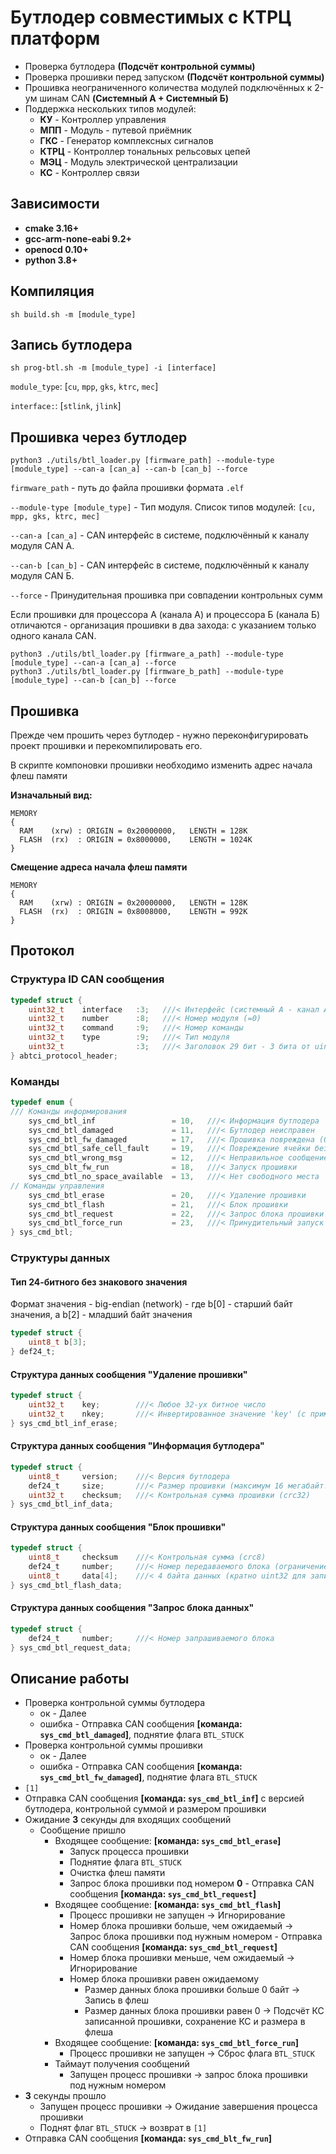 # Бутлодер совместимых с КТРЦ платформ

* Проверка бутлодера **(Подсчёт контрольной суммы)**
* Проверка прошивки перед запуском **(Подсчёт контрольной суммы)**
* Прошивка неограниченного количества модулей подключённых к 2-ум шинам CAN **(Системный А + Системный Б)**
* Поддержка нескольких типов модулей:
  * **КУ** - Контроллер управления
  * **МПП** - Модуль - путевой приёмник
  * **ГКС** - Генератор комплексных сигналов
  * **КТРЦ** - Контроллер тональных рельсовых цепей
  * **МЭЦ** - Модуль электрической централизации
  * **КС** - Контроллер связи



## Зависимости

* **cmake 3.16+**  
* **gcc-arm-none-eabi 9.2+**
* **openocd 0.10+**
* **python 3.8+**



## Компиляция

```shell
sh build.sh -m [module_type]
```


## Запись бутлодера

```shell
sh prog-btl.sh -m [module_type] -i [interface]
```

`module_type`: [`cu`, `mpp`, `gks`, `ktrc`, `mec`]

`interface:`: [`stlink`, `jlink`]



## Прошивка через бутлодер


```shell
python3 ./utils/btl_loader.py [firmware_path] --module-type [module_type] --can-a [can_a] --can-b [can_b] --force
```

`firmware_path` - путь до файла прошивки формата `.elf`

`--module-type [module_type]` - Тип модуля. Список типов модулей: `[cu, mpp, gks, ktrc, mec]`

`--can-a [can_a]` - CAN интерфейс в системе, подключённый к каналу модуля CAN А.

`--can-b [can_b]` - CAN интерфейс в системе, подключённый к каналу модуля CAN Б.

`--force` - Принудительная прошивка при совпадении контрольных сумм

Если прошивки для процессора А (канала А) и процессора Б (канала Б) отличаются - 
организация прошивки в два захода: с указанием только одного канала CAN.

```shell
python3 ./utils/btl_loader.py [firmware_a_path] --module-type [module_type] --can-a [can_a] --force
python3 ./utils/btl_loader.py [firmware_b_path] --module-type [module_type] --can-b [can_b] --force
```


## Прошивка
Прежде чем прошить через бутлодер - нужно переконфигурировать проект прошивки и перекомпилировать его.  

В скрипте компоновки прошивки необходимо изменить адрес начала флеш памяти  

**Изначальный вид:**
```text
MEMORY
{
  RAM    (xrw) : ORIGIN = 0x20000000,   LENGTH = 128K
  FLASH  (rx)  : ORIGIN = 0x8000000,    LENGTH = 1024K
}
```

**Смещение адреса начала флеш памяти**
```text
MEMORY
{
  RAM    (xrw) : ORIGIN = 0x20000000,   LENGTH = 128K
  FLASH  (rx)  : ORIGIN = 0x8008000,    LENGTH = 992K
}
```



## Протокол

### Структура ID CAN сообщения
```c
typedef struct {
    uint32_t    interface   :3;   ///< Интерфейс (системный А - канал А, системный Б - канал Б)
    uint32_t    number      :8;   ///< Номер модуля (=0)
    uint32_t    command     :9;   ///< Номер команды
    uint32_t    type        :9;   ///< Тип модуля
    uint32_t                :3;   ///< Заголовок 29 бит - 3 бита от uint32_t не используются
} abtci_protocol_header;
```

### Команды 
```c
typedef enum {
/// Команды информирования
    sys_cmd_btl_inf                 = 10,   ///< Информация бутлодера
    sys_cmd_btl_damaged             = 11,   ///< Бутлодер неисправен
    sys_cmd_btl_fw_damaged          = 17,   ///< Прошивка повреждена (Ошибка контрольной суммы)
    sys_cmd_btl_safe_cell_fault     = 19,   ///< Повреждение ячейки безопасности (Отсутствуют прерывания)
    sys_cmd_btl_wrong_msg           = 12,   ///< Неправильное сообщение (Неверная длина данных)
    sys_cmd_blt_fw_run              = 18,   ///< Запуск прошивки
    sys_cmd_btl_no_space_available  = 13,   ///< Нет свободного места
// Команды управления
    sys_cmd_btl_erase               = 20,   ///< Удаление прошивки
    sys_cmd_btl_flash               = 21,   ///< Блок прошивки
    sys_cmd_btl_request             = 22,   ///< Запрос блока прошивки
    sys_cmd_btl_force_run           = 23,   ///< Принудительный запуск (После процесса перепрошивки или при повреждённой прошивке)
} sys_cmd_btl;
```


### Структуры данных
#### Тип 24-битного без знакового значения
Формат значения - big-endian (network) - где b[0] - старший байт значения, а b[2] - младший байт значения
```c
typedef struct {
	uint8_t b[3];
} def24_t;
```

#### Структура данных сообщения "Удаление прошивки"
```c
typedef struct {
    uint32_t    key;        ///< Любое 32-ух битное число
    uint32_t    nkey;       ///< Инвертированное значение 'key' (с применением побитового НЕ)
} sys_cmd_btl_inf_erase;
```

#### Структура данных сообщения "Информация бутлодера"
```c
typedef struct {
    uint8_t     version;    ///< Версия бутлодера
    def24_t     size;       ///< Размер прошивки (максимум 16 мегабайт!)
    uint32_t    checksum;   ///< Контрольная сумма прошивки (crc32)
} sys_cmd_btl_inf_data;
```

#### Структура данных сообщения "Блок прошивки"
```c
typedef struct {
    uint8_t     checksum    ///< Контрольная сумма (crc8)
    def24_t     number;     ///< Номер передаваемого блока (ограничение - 4194304 блоков (16 мегабайт))
    uint8_t     data[4];    ///< 4 байта данных (кратно uint32 для записи целого слова, во избежание проблем на некоторых архитектурах)
} sys_cmd_btl_flash_data;
```


#### Структура данных сообщения "Запрос блока данных"
```c
typedef struct {
    def24_t     number;     ///< Номер запрашиваемого блока
} sys_cmd_btl_request_data;
```



## Описание работы

* Проверка контрольной суммы бутлодера
  * ок - Далее
  * ошибка - Отправка CAN сообщения **[команда: `sys_cmd_btl_damaged`]**, поднятие флага `BTL_STUCK`
* Проверка контрольной суммы прошивки
  * ок - Далее
  * ошибка - Отправка CAN сообщения **[команда: `sys_cmd_btl_fw_damaged`]**, поднятие флага `BTL_STUCK`
* `[1]`
* Отправка CAN сообщения **[команда: `sys_cmd_btl_inf`]** с версией бутлодера, контрольной суммой и размером прошивки
* Ожидание **3** секунды для входящих сообщений
  * Сообщение пришло 
    * Входящее сообщение: **[команда: `sys_cmd_btl_erase`]**
      * Запуск процесса прошивки
      * Поднятие флага `BTL_STUCK`
      * Очистка флеш памяти
      * Запрос блока прошивки под номером **0** - Отправка CAN сообщения **[команда: `sys_cmd_btl_request`]**
    * Входящее сообщение: **[команда: `sys_cmd_btl_flash`]**
      * Процесс прошивки не запущен -> Игнорирование
      * Номер блока прошивки больше, чем ожидаемый -> Запрос блока прошивки под нужным номером - Отправка CAN сообщения **[команда: `sys_cmd_btl_request`]**
      * Номер блока прошивки меньше, чем ожидаемый -> Игнорирование
      * Номер блока прошивки равен ожидаемому
        * Размер данных блока прошивки больше 0 байт -> Запись в флеш
        * Размер данных блока прошивки равен 0 -> Подсчёт КС записанной прошивки, сохранение КС и размера в флеша 
    * Входящее сообщение: **[команда: `sys_cmd_btl_force_run`]**
      * Процесс прошивки не запущен -> Сброс флага `BTL_STUCK`
    * Таймаут получения сообщений
      * Запущен процесс прошивки -> запрос блока прошивки под нужным номером 
* **3** секунды прошло
  * Запущен процесс прошивки -> Ожидание завершения процесса прошивки
  * Поднят флаг `BTL_STUCK` -> возврат в `[1]`
* Отправка CAN сообщения **[команда: `sys_cmd_blt_fw_run`]**